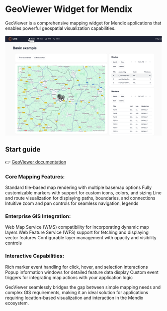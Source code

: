 # GeoViewer Widget for Mendix

GeoViewer is a comprehensive mapping widget for Mendix applications that enables powerful geospatial visualization capabilities.


![GeoViewer Image](docs/img/Basic.png)

## Start guide

👉 [GeoViewer documentation](https://capegroep.github.io/GeoViewer-documentation/)

### Core Mapping Features:

Standard tile-based map rendering with multiple basemap options
Fully customizable markers with support for custom icons, colors, and sizing
Line and route visualization for displaying paths, boundaries, and connections
Intuitive zoom and pan controls for seamless navigation, legends

### Enterprise GIS Integration:

Web Map Service (WMS) compatibility for incorporating dynamic map layers
Web Feature Service (WFS) support for fetching and displaying vector features
Configurable layer management with opacity and visibility controls

### Interactive Capabilities:

Rich marker event handling for click, hover, and selection interactions
Popup information windows for detailed feature data display
Custom event triggers for integrating map actions with your application logic

GeoViewer seamlessly bridges the gap between simple mapping needs and complex GIS requirements, making it an ideal solution for applications requiring location-based visualization and interaction in the Mendix ecosystem.